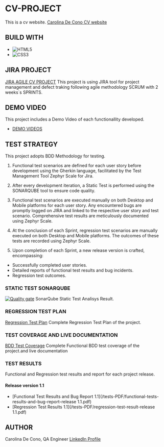 # CV-PROJECT
This is a cv website.
[Carolina De Cono CV website](https://organization-carolina-de-cono.github.io/CVPROJECT/)

## BUILD WITH
* ![HTML5](https://img.shields.io/badge/html5-%23E34F26.svg?style=for-the-badge&logo=html5&logoColor=white)
* ![CSS3](https://img.shields.io/badge/css3-%231572B6.svg?style=for-the-badge&logo=css3&logoColor=white)

## JIRA PROJECT
[JIRA AGILE CV PROJECT](https://bootcampqacarolina.atlassian.net/jira/software/projects/CP/boards/1)
This project is using JIRA tool for project management and defect traking following agile methodology SCRUM with 2 weeks´s SPRINTS.

## DEMO VIDEO
This project includes a Demo Video of each functionallity developed.
* [DEMO VIDEOS](/Demo/)
## TEST STRATEGY
This project adopts BDD Methodology for testing.

1. Functional test scenarios are defined for each user story before development using the Gherkin language, facilitated by the Test Management Tool Zephyr Scale for Jira.

2. After every development iteration, a Static Test is performed using the SONARQUBE tool to ensure code quality.

3. Functional test scenarios are executed manually on both Desktop and Mobile platforms for each user story. Any encountered bugs are promptly logged on JIRA and linked to the respective user story and test scenario. Comprehensive test results are meticulously documented using Zephyr Scale.

4. At the conclusion of each Sprint, regression test scenarios are manually executed on both Desktop and Mobile platforms. The outcomes of these tests are  recorded using Zephyr Scale.

5. Upon completion of each Sprint, a new release version is crafted, encompassing:

* Successfully completed user stories.
* Detailed reports of functional test results and bug incidents.
* Regression test outcomes.

### STATIC TEST SONARQUBE
[![Quality gate](https://sonarcloud.io/api/project_badges/quality_gate?project=Organization-Carolina-De-Cono_CVPROJECT)](https://sonarcloud.io/summary/new_code?id=Organization-Carolina-De-Cono_CVPROJECT)
SonarQube Static Test Analisys Result.

### REGRESSION TEST PLAN
[Regression Test Plan](/test-plan/regression-test-plan.pdf)
Complete Regression Test Plan of the project.

### TEST COVERAGE AND LIVE DOCUMENTATION
[BDD Test Coverage](/test-plan/functional-test-plan-and-BDD.pdf)
Complete Functional BDD test coverage of the project.and live documentation


### TEST RESULTS
Functional and Regression test results and report for each project release.
#### Release version 1.1
* [Functional Test Results and Bug Report 1.1](/tests-PDF/functional-tests-results-and-bug-report-release 1.1.pdf) 
* [Regression Test Results 1.1](/tests-PDF/regression-test-result-release 1.1.pdf)

## AUTHOR
Carolina De Cono, QA Engineer
[LinkedIn Profile](https://www.linkedin.com/in/carolina-de-cono-25ab69115/)